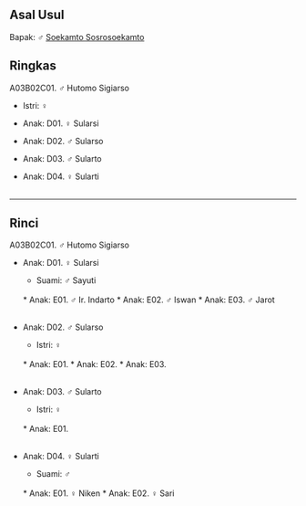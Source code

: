 ## Asal Usul

Bapak: ♂ [Soekamto Sosrosoekamto][up] 

## Ringkas

A03B02C01. ♂ Hutomo Sigiarso
	<br/>

*	Istri: ♀ 
	<br/>

*	Anak: D01. ♀ Sularsi
*	Anak: D02. ♂ Sularso 
*	Anak: D03. ♂ Sularto
*	Anak: D04. ♀ Sularti 
	<br/><br/>

-- -- --

## Rinci

A03B02C01. ♂ Hutomo Sigiarso
	<br/>

*	Anak: D01. ♀ Sularsi
	*	Suami: ♂ Sayuti
	<br/>
	*	Anak: E01. ♂ Ir. Indarto
	*	Anak: E02. ♂ Iswan
	*	Anak: E03. ♂ Jarot
	<br/><br/>

*	Anak: D02. ♂ Sularso 
	*	Istri: ♀
	<br/>
	*	Anak: E01.
	*	Anak: E02.
	*	Anak: E03.
	<br/><br/>

*	Anak: D03. ♂ Sularto
	*	Istri: ♀
	<br/>
	*	Anak: E01.
	<br/><br/>

*	Anak: D04. ♀ Sularti 
	*	Suami: ♂ 
	<br/>
	*	Anak: E01. ♀ Niken
	*	Anak: E02. ♀ Sari
	<br/><br/>

[up]: https://github.com/epsi-rns/gitodipuro/blob/master/tree/A03/B02.md

